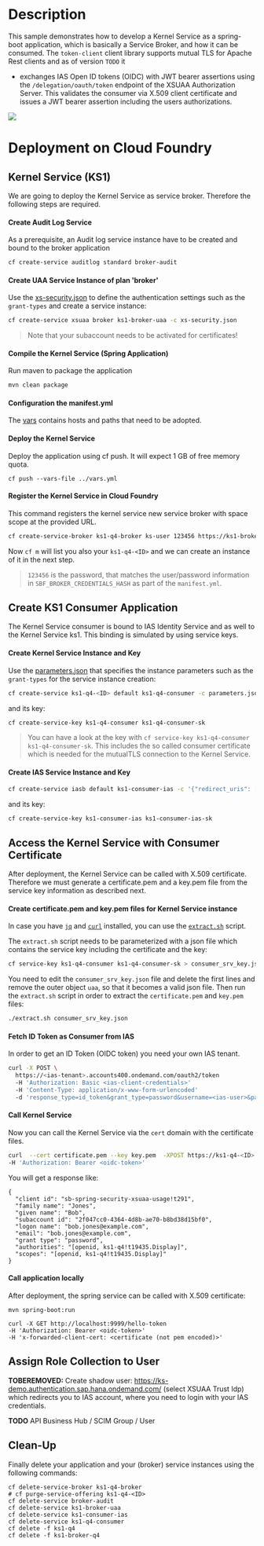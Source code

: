 # Description
This sample demonstrates how to develop a Kernel Service as a spring-boot application, which is basically a Service Broker, and how it can be consumed. The `token-client` client library supports mutual TLS for Apache Rest clients and as of version `TODO`  it
- exchanges IAS Open ID tokens (OIDC) with JWT bearer assertions using the `/delegation/oauth/token` endpoint of the XSUAA Authorization Server. This validates the consumer via X.509 client certificate and issues a JWT bearer assertion including the users authorizations.

![](overview.png)

# Deployment on Cloud Foundry

## Kernel Service (KS1)
We are going to deploy the Kernel Service as service broker.
Therefore the following steps are required.

#### Create Audit Log Service
As a prerequisite, an Audit log service instance have to be created and bound to the broker application

```bash
cf create-service auditlog standard broker-audit
```

#### Create UAA Service Instance of plan 'broker'
Use the [xs-security.json](./xs-security.json) to define the authentication settings such as the `grant-types` and create a service instance:
```bash
cf create-service xsuaa broker ks1-broker-uaa -c xs-security.json
```

> Note that your subaccount needs to be activated for certificates! 

#### Compile the Kernel Service (Spring Application)
Run maven to package the application
```bash
mvn clean package
```

#### Configuration the manifest.yml
The [vars](../vars.yml) contains hosts and paths that need to be adopted.

#### Deploy the Kernel Service
Deploy the application using cf push. It will expect 1 GB of free memory quota.

```shell
cf push --vars-file ../vars.yml
```

#### Register the Kernel Service in Cloud Foundry 
This command registers the kernel service new service broker with space scope at the provided URL.
```bash
cf create-service-broker ks1-q4-broker ks-user 123456 https://ks1-broker-q4-<ID>.<LANDSCAPE_APPS_DOMAIN> --space-scoped
```

Now `cf m` will list you also your `ks1-q4-<ID>` and we can create an instance of it in the next step.

> `123456` is the password, that matches the user/password information in `SBF_BROKER_CREDENTIALS_HASH` as part of the `manifest.yml`.


## Create KS1 Consumer Application
The Kernel Service consumer is bound to IAS Identity Service and as well to the Kernel Service ks1. This binding is simulated by using service keys.


#### Create Kernel Service Instance and Key
Use the [parameters.json](./parameters.json) that specifies the instance parameters such as the `grant-types` for the service instance creation:

```bash
cf create-service ks1-q4-<ID> default ks1-q4-consumer -c parameters.json
```
and its key:
```bash
cf create-service-key ks1-q4-consumer ks1-q4-consumer-sk
```

> You can have a look at the key with `cf service-key ks1-q4-consumer ks1-q4-consumer-sk`. This includes the so called consumer certificate which is needed for the mutualTLS connection to the Kernel Service.

#### Create IAS Service Instance and Key
```bash
cf create-service iasb default ks1-consumer-ias -c '{"redirect_uris": ["https://ks1-q4-<ID>.<LANDSCAPE_APPS_DOMAIN>/uaa/login/callback/my-oidc"]}'
```
and its key:
```bash
cf create-service-key ks1-consumer-ias ks1-consumer-ias-sk
```


## Access the Kernel Service with Consumer Certificate
After deployment, the Kernel Service can be called with X.509 certificate. Therefore we must generate a certificate.pem and a key.pem file from the service key information as described next.

#### Create certificate.pem and key.pem files for Kernel Service instance
In case you have [`jq`](https://stedolan.github.io/jq/download/) and [`curl`](https://curl.haxx.se/) installed, you can use the [`extract.sh`](extract.sh) script.

The `extract.sh` script needs to be parameterized with a json file which contains the service key including the certificate and the key:

```bash
cf service-key ks1-q4-consumer ks1-q4-consumer-sk > consumer_srv_key.json
```

You need to edit the `consumer_srv_key.json` file and delete the first lines and remove the outer object `uaa`, so that it becomes a valid json file. Then run the `extract.sh` script in order to extract the `certificate.pem` and `key.pem` files:

```bash
./extract.sh consumer_srv_key.json 
```

#### Fetch ID Token as Consumer from IAS
In order to get an ID Token (OIDC token) you need your own IAS tenant.
```bash
curl -X POST \
  https://<ias-tenant>.accounts400.ondemand.com/oauth2/token 
  -H 'Authorization: Basic <ias-client-credentials>' 
  -H 'Content-Type: application/x-www-form-urlencoded' 
  -d 'response_type=id_token&grant_type=password&username=<ias-user>&password=<ias-user-pwd>'
```

#### Call Kernel Service
Now you can call the Kernel Service via the `cert` domain with the certificate files.

```bash
curl  --cert certificate.pem --key key.pem  -XPOST https://ks1-q4-<ID>.cert.<LANDSCAPE_APPS_DOMAIN>/hello-token
-H 'Authorization: Bearer <oidc-token>'
```

You will get a response like:
```
{
  "client id": "sb-spring-security-xsuaa-usage!t291",
  "family name": "Jones",
  "given name": "Bob",
  "subaccount id": "2f047cc0-4364-4d8b-ae70-b8bd38d15bf0",
  "logon name": "bob.jones@example.com",
  "email": "bob.jones@example.com",
  "grant type": "password",
  "authorities": "[openid, ks1-q4!t19435.Display]",
  "scopes": "[openid, ks1-q4!t19435.Display]"
}
```

#### Call application locally
After deployment, the spring service can be called with X.509 certificate:
```shell
mvn spring-boot:run

curl -X GET http://localhost:9999/hello-token
-H 'Authorization: Bearer <oidc-token>'
-H 'x-forwarded-client-cert: <certificate (not pem encoded)>'
```

## Assign Role Collection to User
**TOBEREMOVED:** Create shadow user: https://ks-demo.authentication.sap.hana.ondemand.com/ (select XSUAA Trust Idp) which redirects you to IAS account, where you need to login with your IAS credentials.

**TODO** API Business Hub / SCIM Group / User


## Clean-Up

Finally delete your application and your (broker) service instances using the following commands:
```
cf delete-service-broker ks1-q4-broker
# cf purge-service-offering ks1-q4-<ID>
cf delete-service broker-audit
cf delete-service ks1-broker-uaa
cf delete-service ks1-consumer-ias
cf delete-service ks1-q4-consumer
cf delete -f ks1-q4
cf delete -f ks1-broker-q4
```
